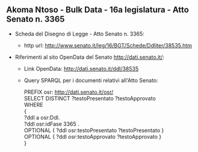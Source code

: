 ## Akoma Ntoso - Bulk Data - 16a legislatura - Atto Senato n. 3365 ##

* Scheda del Disegno di Legge - Atto Senato n. 3365:
	* http url: http://www.senato.it/leg/16/BGT/Schede/Ddliter/38535.htm

* Riferimenti al sito OpenData del Senato http://dati.senato.it/:
	* Link OpenData: http://dati.senato.it/ddl/38535
	* Query SPARQL per i documenti relativi all'Atto Senato:

        PREFIX osr: <http://dati.senato.it/osr/>  
		SELECT DISTINCT ?testoPresentato ?testoApprovato  
		WHERE  
		{  
		    ?ddl a osr:Ddl.  
		    ?ddl osr:idFase 3365 .  
		    OPTIONAL { ?ddl osr:testoPresentato ?testoPresentato }  
		    OPTIONAL { ?ddl osr:testoApprovato ?testoApprovato }  
		}
		